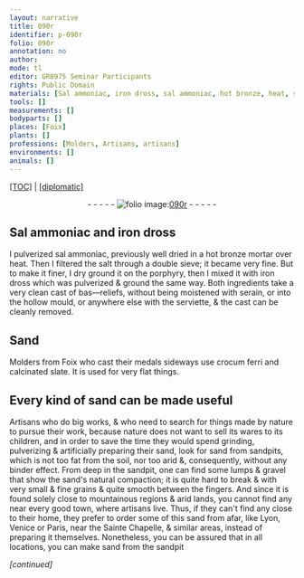 ```yaml
---
layout: narrative
title: 090r
identifier: p-090r
folio: 090r
annotation: no
author:
mode: tl
editor: GR8975 Seminar Participants
rights: Public Domain
materials: [Sal ammoniac, iron dross, sal ammoniac, hot bronze, heat, salt, porphyry, Sand, crocum ferri, calcinated, slate, soil]
tools: []
measurements: []
bodyparts: []
places: [Foix]
plants: []
professions: [Molders, Artisans, artisans]
environments: []
animals: []
---
```


<p><a href="{{ site.baseurl }}/translation/">[TOC]</a> | <a href="{{ site.baseurl }}/texts/p-090r_tc/" target="_blank">[diplomatic]</a></p><div class="folio" align="center">- - - - - <a href="http://gallica.bnf.fr/ark:/12148/btv1b10500001g/f185.image" target="_blank"><img src="https://cu-mkp.github.io/2017-workshop-edition/assets/photo-icon.png" alt="folio image: " style="display:inline-block; margin-bottom:-3px;"/>090r</a> - - - - - </div>  
  

## <span class="m">Sal ammoniac</span> and <span class="m">iron dross</span>

 
I pulverized <span class="m">sal ammoniac</span>, <span class="sup">previously</span> well dried in a <span class="m">hot bronze</span> mortar over <span class="m">heat</span>. Then I filtered the <span class="m">salt</span> through a double sieve; it became very fine. But to make it finer, I dry ground it on the <span class="m">porphyry</span>, then I mixed it with <span class="m">iron dross</span> which was pulverized & ground the same way. Both ingredients take a very clean cast of bas—reliefs, without being moistened with serain, or into the hollow mould, or anywhere else with the serviette, & the cast can be cleanly removed. 
 
 
  

## <span class="m">Sand</span>

 
<span class="pro">Molders</span> from <span class="pl">Foix</span> who cast their medals sideways use <span class="m">crocum ferri</span> and <span class="m">calcinated</span> <span class="m">slate</span>. It is used for very flat things.
 
 
  

## Every kind of sand can be made useful

 
<span class="pro">Artisans</span> who do big works, & who need to search for things made by nature to pursue their work, because nature does not want to sell its wares to its children, and in order to save the time they would spend grinding, pulverizing & artificially preparing their sand, look for sand from sandpits, which is not too fat from the <span class="m">soil</span>, nor too arid &, consequently, without any binder effect. From deep in the sandpit, one can find some lumps & gravel that show the sand's natural compaction; it is quite hard to break & with very small & fine grains & quite smooth between the fingers. And since it is found solely close to mountainous regions & arid lands, you cannot find any near every good town, where <span class="pro">artisans</span> live. Thus, if they can't find any close to their home, they prefer to order some of this sand from afar, like Lyon, Venice or Paris, near the Sainte Chapelle, & similar areas, instead of preparing it themselves. Nonetheless, you can be assured that in all locations, you can make sand from the sandpit
 
*[continued]*
 

